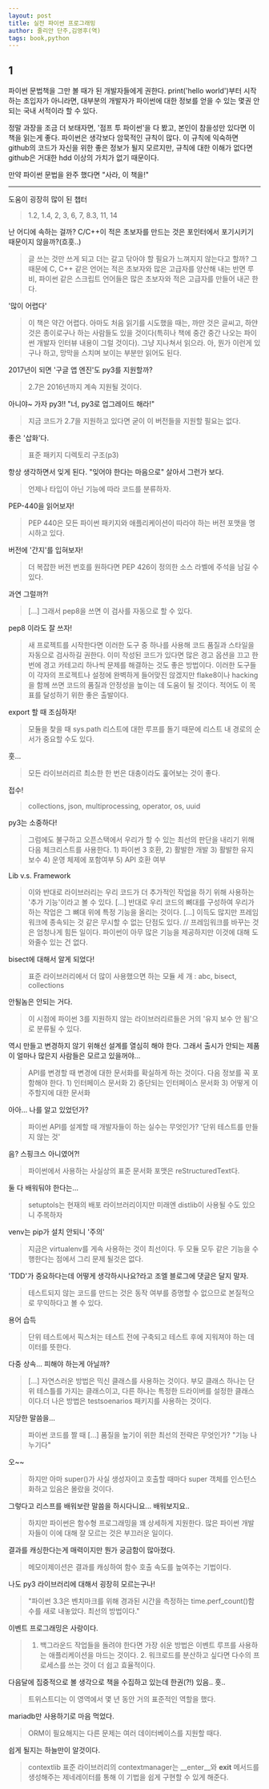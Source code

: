 ```yaml
---
layout: post
title: 실전 파이썬 프로그래밍
author: 줄리안 단주,김영후(역)
tags: book,python
---
```


## 1

파이썬 문법책을 그만 볼 때가 된 개발자들에게 권한다. print('hello world')부터 시작하는 초입자가 아니라면, 대부분의 개발자가 파이썬에 대한 정보를 얻을 수 있는 몇권 안되는 국내 서적이라 할 수 있다. 

정말 과장을 조금 더 보태자면, '점프 투 파이썬'을 다 봤고, 본인이 참을성만 있다면 이 책을 읽는게 좋다. 파이썬은 생각보다 암묵적인 규칙이 많다. 이 규칙에 익숙하면 github의 코드가 자신을 위한 좋은 정보가 될지 모르지만, 규칙에 대한 이해가 없다면 github은 거대한 hdd 이상의 가치가 없기 때문이다.

만약 파이썬 문법을 완주 했다면 "사라, 이 책을!"


-----

도움이 굉장히 많이 된 챕터
> 1.2, 1.4, 2, 3, 6, 7, 8.3, 11, 14

난 어디에 속하는 걸까? C/C++이 적은 초보자를 만드는 것은 포인터에서 포기시키기 때문이지 않을까?(흐흣..)
> 글 쓰는 것만 쓰게 되고 더는 갈고 닦아야 할 필요가 느껴지지 않는다고 할까? 그 때문에 C, C++ 같은 언어는 적은 초보자와 많은 고급자를 양산해 내는 반면 루비, 파이썬 같은 스크립트 언어들은 많은 초보자와 적은 고급자를 만들어 내곤 한다.

'많이 어렵다' 
> 이 책은 약간 어렵다. 아마도 처음 읽기를 시도했을 때는, 까만 것은 글씨고, 하얀 것은 종이로구나 하는 사람들도 있을 것이다(특히나 책에 중간 중간 나오는 파이썬 개발자 인터뷰 내용이 그럴 것이다). 그냥 지나쳐서 읽으라. 아, 뭔가 이런게 있구나 하고, 망막을 스치며 보이는 부분만 읽어도 된다.

2017년이 되면 '구글 앱 엔진'도 py3를 지원할까?
> 2.7은 2016년까지 계속 지원될 것이다.

아니야~ 가자 py3!! "너, py3로 업그레이드 해라!"
> 지금 코드가 2.7을 지원하고 있다면 굳이 이 버전들을 지원할 필요는 없다.

좋은 '삽화'다.
> 표준 패키지 디렉토리 구조(p3)

항상 생각하면서 잊게 된다. "잊어야 한다는 마음으로" 살아서 그런가 보다.
> 언제나 타입이 아닌 기능에 따라 코드를 분류하자.

PEP-440을 읽어보자!
> PEP 440은 모든 파이썬 패키지와 애플리케이션이 따라야 하는 버전 포맷을 명시하고 있다.

버전에 '간지'를 입혀보자!
> 더 복잡한 버전 번호를 원하다면 PEP 426이 정의한 소스 라벨에 주석을 남길 수 있다.

과연 그럴까?!
> [...] 그래서 pep8을 쓰면 이 검사를 자동으로 할 수 있다.

pep8 이라도 잘 쓰자!
> 새 프로젝트를 시작한다면 이러한 도구 중 하나를 사용해 코드 품질과 스타일을 자동으로 검사하길 권한다. 이미 작성된 코드가 있다면 많은 경고 옵션을 끄고 한 번에 경고 카테고리 하나씩 문제를 해결하는 것도 좋은 방법이다. 이러한 도구들이 각자의 프로젝트나 설정에 완벽하게 들어맞진 않겠지만 flake8이나 hacking을 함께 쓰면 코드의 품질과 안정성을 높이는 데 도움이 될 것이다. 적어도 이 목표를 달성하기 위한 좋은 출발이다.

export 할 때 조심하자!
> 모듈을 찾을 때 sys.path 리스트에 대한 루프를 돌기 때문에 리스트 내 경로의 순서가 중요할 수도 있다.

훗...
> 모든 라이브러리르 최소한 한 번은 대충이라도 훑어보는 것이 좋다.
 
접수!
> collections, json, multiprocessing, operator, os, uuid
 
py3는 소중하다!
> 그럼에도 불구하고 오픈스택에서 우리가 할 수 있는 최선의 판단을 내리기 위해 다음 체크리스트를 사용한다. 1) 파이썬 3 호환, 2) 활발한 개발 3) 활발한 유지 보수 4) 운영 체제에 포함여부 5) API 호환 여부  

Lib v.s. Framework
> 이와 반대로 라이브러리는 우리 코드가 더 추가적인 작업을 하기 위해 사용하는 '추가 기능'이라고 볼 수 있다. [...] 반대로 우리 코드의 뼈대를 구성하여 우리가 하는 작업은 그 뼈대 위에 특정 기능을 올리는 것이다. [...] 이득도 많지만 프레임워크에 종속되는 것 같은 무시할 수 없는 단점도 있다. // 프레임워크를 바꾸는 것은 엄청나게 힘든 일이다. 파이썬이 아무 많은 기능을 제공하지만 이것에 대해 도와줄수 있는 건 없다.

bisect에 대해서 알게 되었다!
> 표준 라이브러리에서 더 많이 사용했으면 하는 모듈 세 개 : abc, bisect, collections

안될놈은 안되는 거다.
> 이 시점에 파이썬 3를 지원하지 않는 라이브러리르들은 거의 '유지 보수 안 됨'으로 분류될 수 있다.

역시 만들고 변경하지 않기 위해선 설계를 열심히 해야 한다. 그래서 출시가 안되는 제품이 얼마나 많은지 사람들은 모르고 있을꺼야...
> API를 변경할 때 변경에 대한 문서화를 확실하게 하는 것이다. 다음 정보를 꼭 포함해야 한다. 1) 인터페이스 문서화 2) 중단되는 인터페이스 문서화 3) 어떻게 이주할지에 대한 문서화

아아... 나를 알고 있었던가?
> 파이썬 API를 설계할 때 개발자들이 하는 실수는 무엇인가? '단위 테스트를 만들지 않는 것'

음? 스핑크스 아니였어?!
> 파이썬에서 사용하는 사실상의 표준 문서화 포맷은 reStructuredText다.

둘 다 배워둬야 한다는...
> setuptols는 현재의 배포 라이브러리이지만 미래엔 distlib이 사용될 수도 있으니 주목하자

venv는 pip가 설치 안되니 '주의'
> 지금은 virtualenv를 게속 사용하는 것이 최선이다. 두 모듈 모두 같은 기능을 수행한다는 점에서 그리 문제 될것은 없다.

'TDD'가 중요하다는데 어떻게 생각하시나요?라고 조엘 블로그에 댓글은 달지 말자.
> 테스트되지 않는 코드를 만드는 것은 동작 여부를 증명할 수 없으므로 본질적으로 무익하다고 볼 수 있다.

용어 습득
> 단위 테스트에서 픽스처는 테스트 전에 구축되고 테스트 후에 지워져야 하는 데이터를 뜻한다.

다중 상속... 피해야 하는게 아닐까?
> [...] 자연스러운 방법은 믹신 클래스를 사용하는 것이다. 부모 클래스 하나는 단위 테스틀를 가지는 클래스이고, 다른 하나는 특정한 드라이버를 설정한 클래스이다.더 나은 방법은 testsoenarios 패키지를 사용하는 것이다.

지당한 말씀을...
> 파이썬 코드를 짤 때 [...] 품질을 높기이 위한 최선의 전략은 무엇인가? "기능 나누기다"

오~~
> 하지만 아마 super()가 사실 생성자이고 호출할 때마다 super 객체를 인스턴스화하고 있음은 몰랐을 것이다.

그렇다고 리스프를 배워보란 말씀을 하시다니요... 배워보지요..
> 하지만 파이썬은 함수형 프로그래밍을 꽤 상세하게 지원한다. 많은 파이썬 개발자들이 이에 대해 잘 모르는 것은 부끄러운 일이다.

결과를 캐싱한다는게 매력이지만 뭔가 궁금함이 많아졌다.
> 메모이제이션은 결과를 캐싱하여 함수 호출 속도를 높여주는 기법이다.

나도 py3 라이브러리에 대해서 굉장히 모르는구나!
> "파이썬 3.3은 벤치마크를 위해 경과된 시간을 측정하는 time.perf_count()함수를 새로 내놓았다. 최선의 방법이다."

이벤트 프로그래밍은 사랑이다.
> 1. 백그라운드 작업들을 돌려야 한다면 가장 쉬운 방법은 이벤트 루프를 사용하는 애플리케이션을 마드는 것이다. 2. 워크로드를 분산하고 싶다면 다수의 프로세스를 쓰는 것이 더 쉽고 효율적이다.

다음달에 집중적으로 볼 생각으로 책을 수집하고 있는데 한권(?!) 있음.. 흣..
> 트위스트디는 이 영역에서 몇 년 동안 거의 표준적인 역할을 했다.

mariadb만 사용하기로 마음 먹었다. 
> ORM이 필요해지는 다른 문제는 여러 데이터베이스를 지원할 때다.

쉽게 될지는 하늘만이 알것이다.
> contextlib 표준 라이브러리의 contextmanager는 __enter__와 __exit__ 메서드를 생성해주는 제네레이터를 통해 이 기법을 쉽게 구현할 수 있게 해준다.